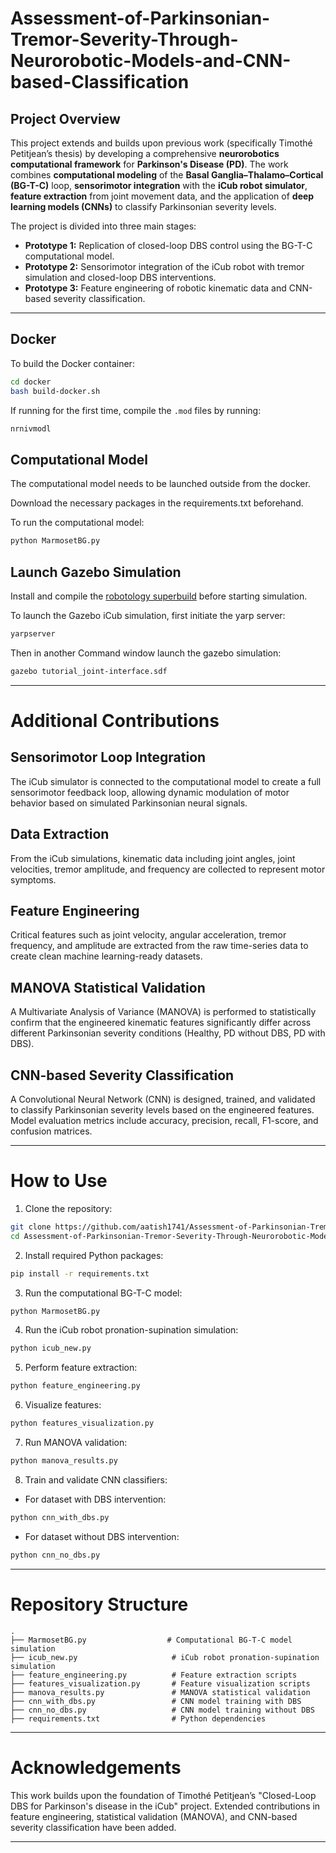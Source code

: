 # Assessment-of-Parkinsonian-Tremor-Severity-Through-Neurorobotic-Models-and-CNN-based-Classification


## Project Overview

This project extends and builds upon previous work (specifically Timothé Petitjean’s thesis) by developing a comprehensive **neurorobotics computational framework** for **Parkinson's Disease (PD)**. The work combines **computational modeling** of the **Basal Ganglia–Thalamo–Cortical (BG-T-C)** loop, **sensorimotor integration** with the **iCub robot simulator**, **feature extraction** from joint movement data, and the application of **deep learning models (CNNs)** to classify Parkinsonian severity levels.

The project is divided into three main stages:

- **Prototype 1:** Replication of closed-loop DBS control using the BG-T-C computational model.
- **Prototype 2:** Sensorimotor integration of the iCub robot with tremor simulation and closed-loop DBS interventions.
- **Prototype 3:** Feature engineering of robotic kinematic data and CNN-based severity classification.

---

## Docker

To build the Docker container:
```bash
cd docker
bash build-docker.sh
```

If running for the first time, compile the `.mod` files by running:
```bash
nrnivmodl
```

## Computational Model

The computational model needs to be launched outside from the docker.

Download the necessary packages in the requirements.txt beforehand.

To run the computational model:
```bash
python MarmosetBG.py
```

## Launch Gazebo Simulation

Install and compile the [robotology superbuild](https://github.com/robotology/robotology-superbuild) before starting simulation.

To launch the Gazebo iCub simulation, first initiate the yarp server:
```bash
yarpserver
```

Then in another Command window launch the gazebo simulation:
```bash
gazebo tutorial_joint-interface.sdf
```

---

# Additional Contributions

## Sensorimotor Loop Integration
The iCub simulator is connected to the computational model to create a full sensorimotor feedback loop, allowing dynamic modulation of motor behavior based on simulated Parkinsonian neural signals.

## Data Extraction
From the iCub simulations, kinematic data including joint angles, joint velocities, tremor amplitude, and frequency are collected to represent motor symptoms.

## Feature Engineering
Critical features such as joint velocity, angular acceleration, tremor frequency, and amplitude are extracted from the raw time-series data to create clean machine learning-ready datasets.

## MANOVA Statistical Validation
A Multivariate Analysis of Variance (MANOVA) is performed to statistically confirm that the engineered kinematic features significantly differ across different Parkinsonian severity conditions (Healthy, PD without DBS, PD with DBS).

## CNN-based Severity Classification
A Convolutional Neural Network (CNN) is designed, trained, and validated to classify Parkinsonian severity levels based on the engineered features. Model evaluation metrics include accuracy, precision, recall, F1-score, and confusion matrices.

---

# How to Use

1. Clone the repository:
```bash
git clone https://github.com/aatish1741/Assessment-of-Parkinsonian-Tremor-Severity-Through-Neurorobotic-Models-and-CNN-based-Classification.git
cd Assessment-of-Parkinsonian-Tremor-Severity-Through-Neurorobotic-Models-and-CNN-based-Classification
```

2. Install required Python packages:
```bash
pip install -r requirements.txt
```

3. Run the computational BG-T-C model:
```bash
python MarmosetBG.py
```

4. Run the iCub robot pronation-supination simulation:
```bash
python icub_new.py
```

5. Perform feature extraction:
```bash
python feature_engineering.py
```

6. Visualize features:
```bash
python features_visualization.py
```

7. Run MANOVA validation:
```bash
python manova_results.py
```

8. Train and validate CNN classifiers:
- For dataset with DBS intervention:
```bash
python cnn_with_dbs.py
```
- For dataset without DBS intervention:
```bash
python cnn_no_dbs.py
```

---

# Repository Structure
```
.
├── MarmosetBG.py                  # Computational BG-T-C model simulation
├── icub_new.py                     # iCub robot pronation-supination simulation
├── feature_engineering.py          # Feature extraction scripts
├── features_visualization.py       # Feature visualization scripts
├── manova_results.py               # MANOVA statistical validation
├── cnn_with_dbs.py                 # CNN model training with DBS
├── cnn_no_dbs.py                   # CNN model training without DBS
├── requirements.txt                # Python dependencies
```

---

# Acknowledgements
This work builds upon the foundation of Timothé Petitjean’s "Closed-Loop DBS for Parkinson's disease in the iCub" project. Extended contributions in feature engineering, statistical validation (MANOVA), and CNN-based severity classification have been added.


---

